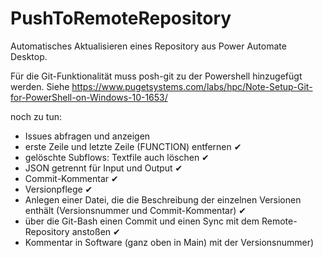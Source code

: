 # PushToRemoteRepository

Automatisches Aktualisieren eines Repository aus Power Automate Desktop.

Für die Git-Funktionalität muss posh-git zu der Powershell hinzugefügt werden.
Siehe https://www.pugetsystems.com/labs/hpc/Note-Setup-Git-for-PowerShell-on-Windows-10-1653/

noch zu tun:
- Issues abfragen und anzeigen
- erste Zeile und letzte Zeile (FUNCTION) entfernen ✔
- gelöschte Subflows: Textfile auch löschen ✔
- JSON getrennt für Input und Output ✔
- Commit-Kommentar ✔
- Versionpflege ✔
- Anlegen einer Datei, die die Beschreibung der einzelnen Versionen enthält (Versionsnummer und Commit-Kommentar) ✔
- über die Git-Bash einen Commit und einen Sync mit dem Remote-Repository anstoßen ✔
- Kommentar in Software (ganz oben in Main) mit der Versionsnummer)
